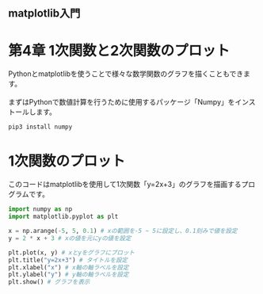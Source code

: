 ## matplotlib入門
# 第4章 1次関数と2次関数のプロット
Pythonとmatplotlibを使うことで様々な数学関数のグラフを描くこともできます。<br><br>
まずはPythonで数値計算を行うために使用するパッケージ「Numpy」をインストールします。
```
pip3 install numpy
```

# 1次関数のプロット
このコードはmatplotlibを使用して1次関数「y=2x+3」のグラフを描画するプログラムです。<br>
```py
import numpy as np
import matplotlib.pyplot as plt

x = np.arange(-5, 5, 0.1) # xの範囲を-5 ~ 5に設定し、0.1刻みで値を設定
y = 2 * x + 3 # xの値を元にyの値を設定

plt.plot(x, y) # xとyをグラフにプロット
plt.title("y=2x+3") # タイトルを設定
plt.xlabel("x") # x軸の軸ラベルを設定
plt.ylabel("y") # y軸の軸ラベルを設定
plt.show() # グラフを表示

```
